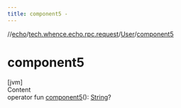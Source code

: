 ```yaml
---
title: component5 -
---
```

//[echo](../../index.md)/[tech.whence.echo.rpc.request](../index.md)/[User](index.md)/[component5](component5.md)



# component5  
[jvm]  
Content  
operator fun [component5](component5.md)(): [String](https://kotlinlang.org/api/latest/jvm/stdlib/kotlin/-string/index.html)?  



